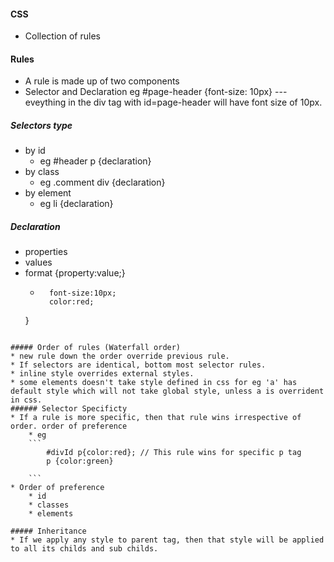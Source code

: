 #### CSS

* Collection of rules

#### Rules
* A rule is made up of two components
* Selector and Declaration 
	eg #page-header {font-size: 10px} --- eveything in the div tag with id=page-header will have font size of 10px.

##### Selectors type
* by id 
	* eg #header p {declaration}
* by class 
	* eg .comment div {declaration}
* by element 
	* eg li {declaration}
	
##### Declaration
* properties
* values
* format
	{property:value;}
	* ```eg {
		font-size:10px;
		color:red;
	}
```

##### Order of rules (Waterfall order)
* new rule down the order override previous rule. 
* If selectors are identical, bottom most selector rules.
* inline style overrides external styles.
* some elements doesn't take style defined in css for eg 'a' has default style which will not take global style, unless a is overrident in css.
###### Selector Specificty
* If a rule is more specific, then that rule wins irrespective of order. order of preference
	* eg
	```
		#divId p{color:red}; // This rule wins for specific p tag
		p {color:green}
		
	```
* Order of preference
	* id
	* classes
	* elements

##### Inheritance 
* If we apply any style to parent tag, then that style will be applied to all its childs and sub childs.